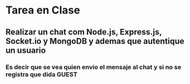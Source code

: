 # Tarea en Clase

## Realizar un chat com Node.js, Express.js, Socket.io y MongoDB y ademas que autentique un usuario

### Es decir que se vea quien envio el mensaje al chat y si no se registra que dida GUEST 

